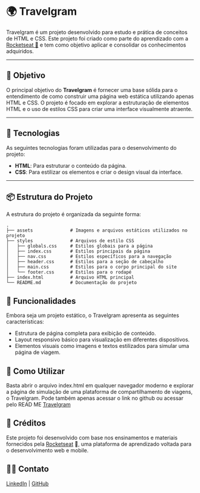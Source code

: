 # 🌍 Travelgram

Travelgram é um projeto desenvolvido para estudo e prática de conceitos de HTML e CSS. Este projeto foi criado como parte do aprendizado com a [Rocketseat 🚀](https://app.rocketseat.com.br) e tem como objetivo aplicar e consolidar os conhecimentos adquiridos.

---

## 🎯 Objetivo

O principal objetivo do **Travelgram** é fornecer uma base sólida para o entendimento de como construir uma página web estática utilizando apenas HTML e CSS. O projeto é focado em explorar a estruturação de elementos HTML e o uso de estilos CSS para criar uma interface visualmente atraente.

---
## 🚀 Tecnologias

As seguintes tecnologias foram utilizadas para o desenvolvimento do projeto:

- **HTML**: Para estruturar o conteúdo da página.
- **CSS**: Para estilizar os elementos e criar o design visual da interface.

---

## 📦 Estrutura do Projeto

A estrutura do projeto é organizada da seguinte forma:

```plaintext
.
├── assets              # Imagens e arquivos estáticos utilizados no projeto
├── styles              # Arquivos de estilo CSS
│   ├── globals.css     # Estilos globais para a página
│   ├── index.css       # Estilos principais da página
│   ├── nav.css         # Estilos específicos para a navegação
│   ├── header.css      # Estilos para a seção de cabeçalho
│   ├── main.css        # Estilos para o corpo principal do site
│   └── footer.css      # Estilos para o rodapé
├── index.html          # Arquivo HTML principal
└── README.md           # Documentação do projeto
```

## 📖 Funcionalidades

Embora seja um projeto estático, o Travelgram apresenta as seguintes características:

- Estrutura de página completa para exibição de conteúdo.
- Layout responsivo básico para visualização em diferentes dispositivos.
- Elementos visuais como imagens e textos estilizados para simular uma página de viagem.

## 🌟 Como Utilizar
Basta abrir o arquivo index.html em qualquer navegador moderno e explorar a página de simulação de uma plataforma de compartilhamento de viagens, o Travelgram.
Pode também apenas acessar o link no github ou acessar pelo READ ME [Travelgram](https://gakita.github.io/Travelgram/)

## 📌 Créditos
Este projeto foi desenvolvido com base nos ensinamentos e materiais fornecidos pela [Rocketseat](https://rocketseat.com.br) 🚀, uma plataforma de aprendizado voltada para o desenvolvimento web e mobile.

## 🙋‍♂️ Contato 
[LinkedIn](https://www.linkedin.com/in/raul-antonio-5a38212a2/) | [GitHub](https://github.com/gakita)
